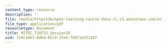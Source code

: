 ```yaml
---
content_type: resource
description: ''
file: /media/https%3A/open-learning-course-data-rc.s3.amazonaws.com/ec-716-d-lab-waste-fall-2015/119c1d616dbd65c937e4f8971e251347_MITEC_716F15_Session18.pdf
file_type: application/pdf
resourcetype: Document
title: MITEC_716F15_Session18
uid: 119c1d61-6dbd-65c9-37e4-f8971e251347
---
```

